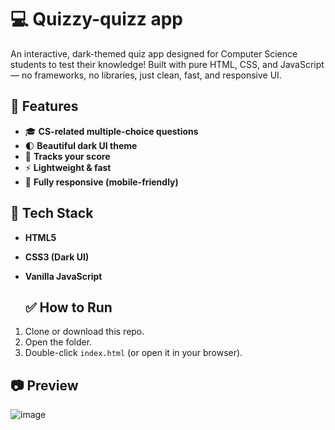 # 💻 Quizzy-quizz app

An interactive, dark-themed quiz app designed for Computer Science students to test their knowledge! Built with pure HTML, CSS, and JavaScript — no frameworks, no libraries, just clean, fast, and responsive UI.


## 🚀 Features

- 🎓 **CS-related multiple-choice questions**
- 🌓 **Beautiful dark UI theme**
- 🧠 **Tracks your score**
- ⚡ **Lightweight & fast**
- 📱 **Fully responsive (mobile-friendly)**

## 🔧 Tech Stack

- **HTML5**
- **CSS3 (Dark UI)**
- **Vanilla JavaScript**

  ## ✅ How to Run

1. Clone or download this repo.
2. Open the folder.
3. Double-click `index.html` (or open it in your browser).

## 📷 Preview

![image](https://github.com/user-attachments/assets/d87b2634-3294-4a0c-9f1b-26fa9a93b15b)



